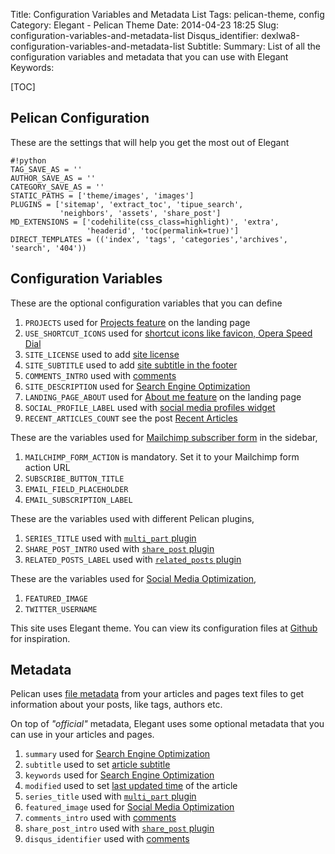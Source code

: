 Title: Configuration Variables and Metadata List
Tags: pelican-theme, config
Category: Elegant - Pelican Theme
Date: 2014-04-23 18:25
Slug: configuration-variables-and-metadata-list
Disqus_identifier: dexlwa8-configuration-variables-and-metadata-list
Subtitle: 
Summary: List of all the configuration variables and metadata that you can use with Elegant
Keywords: 

[TOC]

## Pelican Configuration

These are the settings that will help you get the most out of Elegant

    #!python
    TAG_SAVE_AS = ''
    AUTHOR_SAVE_AS = ''
    CATEGORY_SAVE_AS = ''
    STATIC_PATHS = ['theme/images', 'images']
    PLUGINS = ['sitemap', 'extract_toc', 'tipue_search',
               'neighbors', 'assets', 'share_post']
    MD_EXTENSIONS = ['codehilite(css_class=highlight)', 'extra',
                     'headerid', 'toc(permalink=true)']
    DIRECT_TEMPLATES = (('index', 'tags', 'categories','archives', 'search', '404'))

## Configuration Variables

These are the optional configuration variables that you can define

1. `PROJECTS` used for [Projects
   feature](elegant-best-pelican-theme-features#projects)
   on the landing page
1. `USE_SHORTCUT_ICONS` used for [shortcut icons like favicon, Opera Speed
   Dial](how-to-set-shortcut-icons)
1. `SITE_LICENSE` used to add [site
   license](few-more-features-of-elegant#add-license-to-your-site)
1. `SITE_SUBTITLE` used to add [site subtitle in the
   footer](few-more-features-of-elegant#site-subtitle)
1. `COMMENTS_INTRO` used with
   [comments](how-to-use-disqus-comments-elegantly#invite-visitors-to-comment)
1. `SITE_DESCRIPTION` used for [Search Engine
   Optimization](search-engine-and-social-media-optimization#search-engine-optimization-seo)
1. `LANDING_PAGE_ABOUT` used for [About me
   feature](elegant-best-pelican-theme-features#about-me)
   on the landing page
1. `SOCIAL_PROFILE_LABEL` used with [social media profiles
   widget](how-to-display-your-social-media-profiles)
1. `RECENT_ARTICLES_COUNT` see the post [Recent
   Articles](elegant-best-pelican-theme-features#recent-articles)

These are the variables used for [Mailchimp subscriber
form](elegant-best-pelican-theme-features#mailchimp) in the sidebar,

1. `MAILCHIMP_FORM_ACTION` is mandatory. Set it to your Mailchimp form action
   URL
1. `SUBSCRIBE_BUTTON_TITLE`
1. `EMAIL_FIELD_PLACEHOLDER`
1. `EMAIL_SUBSCRIPTION_LABEL`

These are the variables used with different Pelican plugins,

1. `SERIES_TITLE` used with [`multi_part` plugin](how-to-use-multi-part-plugin)
1. `SHARE_POST_INTRO` used with [`share_post`
   plugin](how-to-use-social-sharing-plugin)
1. `RELATED_POSTS_LABEL` used with [`related_posts`
   plugin](https://github.com/getpelican/pelican-plugins/tree/master/related_posts) 

These are the variables used for [Social Media
Optimization](search-engine-and-social-media-optimization#social-media-optimization-smo),

1. `FEATURED_IMAGE`
1. `TWITTER_USERNAME`

This site uses Elegant theme. You
can view its configuration files at
[Github](https://github.com/Pelican-Elegant/documentation) for inspiration.

## Metadata

Pelican uses [file
metadata](http://docs.getpelican.com/en/latest/getting_started.html#file-metadata)
from your articles and pages text files to get information about your posts,
like tags, authors etc.

On top of *"official"* metadata, Elegant uses some optional metadata that you
can use in your articles and pages.

1. `summary` used for [Search Engine
    Optimization](search-engine-and-social-media-optimization#search-engine-optimization-seo)
1. `subtitle` used to set [article
    subtitle](elegant-best-pelican-theme-features#article-subtitle)
1. `keywords` used for [Search Engine
    Optimization](search-engine-and-social-media-optimization#search-engine-optimization-seo)
1. `modified` used to set [last updated time](how-does-modified-metadata-works)
    of the article
1. `series_title` used with [`multi_part` plugin](how-to-use-multi-part-plugin)
1. `featured_image` used for [Social Media
    Optimization](search-engine-and-social-media-optimization#social-media-optimization-smo)
1. `comments_intro` used with
    [comments](how-to-use-disqus-comments-elegantly#invite-visitors-to-comment)
1. `share_post_intro` used with [`share_post`
    plugin](how-to-use-social-sharing-plugin)
1. `disqus_identifier` used with
    [comments](how-to-use-disqus-comments-elegantly#disqus-thread-id)

